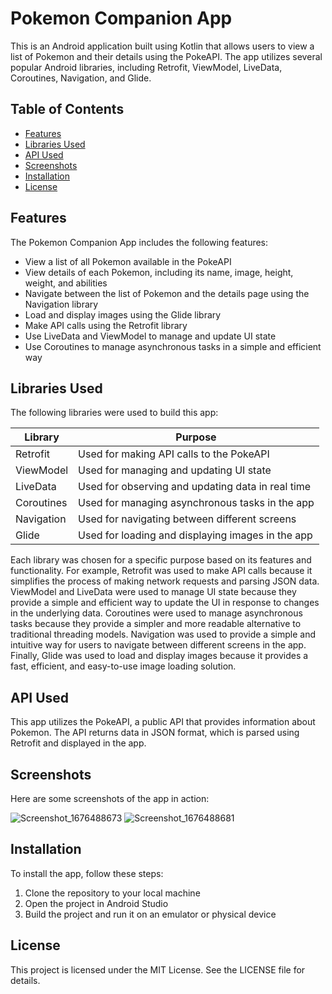 # Pokemon Companion App

This is an Android application built using Kotlin that allows users to view a list of Pokemon and their details using the PokeAPI. The app utilizes several popular Android libraries, including Retrofit, ViewModel, LiveData, Coroutines, Navigation, and Glide.

## Table of Contents

- [Features](#features)
- [Libraries Used](#libraries-used)
- [API Used](#api-used)
- [Screenshots](#screenshots)
- [Installation](#installation)
- [License](#license)

## Features

The Pokemon Companion App includes the following features:

- View a list of all Pokemon available in the PokeAPI
- View details of each Pokemon, including its name, image, height, weight, and abilities
- Navigate between the list of Pokemon and the details page using the Navigation library
- Load and display images using the Glide library
- Make API calls using the Retrofit library
- Use LiveData and ViewModel to manage and update UI state
- Use Coroutines to manage asynchronous tasks in a simple and efficient way

## Libraries Used

The following libraries were used to build this app:

| Library     | Purpose                                           |
| ----------- | ------------------------------------------------- |
| Retrofit    | Used for making API calls to the PokeAPI           |
| ViewModel   | Used for managing and updating UI state            |
| LiveData    | Used for observing and updating data in real time  |
| Coroutines  | Used for managing asynchronous tasks in the app   |
| Navigation  | Used for navigating between different screens     |
| Glide       | Used for loading and displaying images in the app |

Each library was chosen for a specific purpose based on its features and functionality. For example, Retrofit was used to make API calls because it simplifies the process of making network requests and parsing JSON data. ViewModel and LiveData were used to manage UI state because they provide a simple and efficient way to update the UI in response to changes in the underlying data. Coroutines were used to manage asynchronous tasks because they provide a simpler and more readable alternative to traditional threading models. Navigation was used to provide a simple and intuitive way for users to navigate between different screens in the app. Finally, Glide was used to load and display images because it provides a fast, efficient, and easy-to-use image loading solution.

## API Used

This app utilizes the PokeAPI, a public API that provides information about Pokemon. The API returns data in JSON format, which is parsed using Retrofit and displayed in the app.

## Screenshots

Here are some screenshots of the app in action:

![Screenshot_1676488673](https://user-images.githubusercontent.com/16981896/219142093-47e86084-0efb-4f11-86b9-74ba73179848.png)
![Screenshot_1676488681](https://user-images.githubusercontent.com/16981896/219142097-6380c795-c746-4e0e-bbd6-329063566774.png)

## Installation

To install the app, follow these steps:

1. Clone the repository to your local machine
2. Open the project in Android Studio
3. Build the project and run it on an emulator or physical device

## License

This project is licensed under the MIT License. See the LICENSE file for details.
